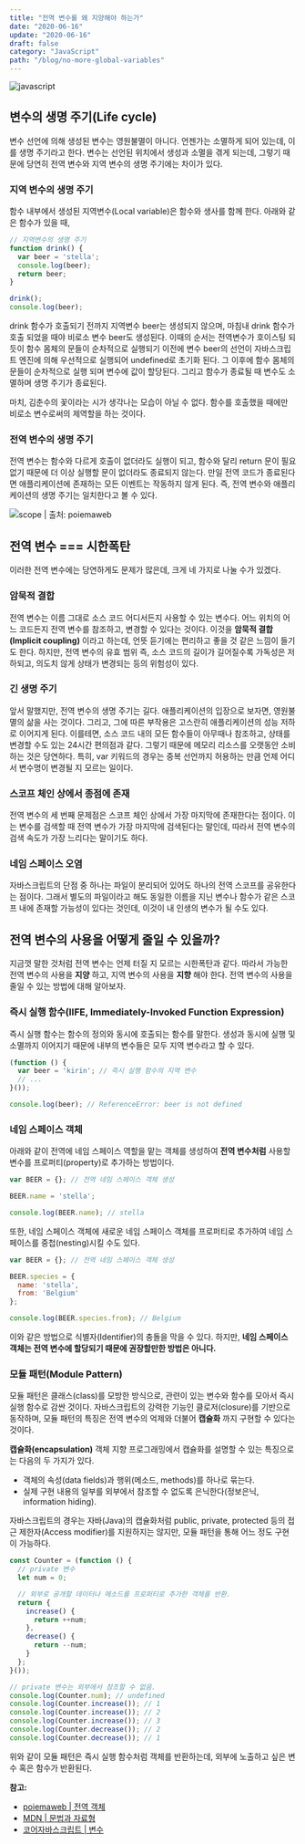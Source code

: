```yaml
---
title: "전역 변수를 왜 지양해야 하는가"
date: "2020-06-16"
update: "2020-06-16"
draft: false
category: "JavaScript"
path: "/blog/no-more-global-variables"
---
```


![javascript](https://blog.martinwork.co.kr/images/javascript/javascript.png)

## 변수의 생명 주기(Life cycle)
변수 선언에 의해 생성된 변수는 영원불멸이 아니다. 언젠가는 소멸하게 되어 있는데, 이를 생명 주기라고 한다. 
변수는 선언된 위치에서 생성과 소멸을 겪게 되는데, 그렇기 때문에 당연히 전역 변수와 지역 변수의 생명 주기에는 차이가 있다.

### 지역 변수의 생명 주기
함수 내부에서 생성된 지역변수(Local variable)은 함수와 생사를 함께 한다. 아래와 같은 함수가 있을 때,

```js
// 지역변수의 생명 주기
function drink() {
  var beer = 'stella';
  console.log(beer);
  return beer;
}

drink();
console.log(beer);
```

drink 함수가 호출되기 전까지 지역변수 beer는 생성되지 않으며, 마침내 drink 함수가 호출 되었을 때야 비로소 변수 beer도 생성된다. 이때의 순서는 전역변수가 호이스팅 되듯이 함수 몸체의 문들이 순차적으로 실행되기 이전에 변수 beer의 선언이 자바스크립트 엔진에 의해 우선적으로 실행되어 undefined로 초기화 된다. 그 이후에 함수 몸체의 문들이 순차적으로 실행 되며 변수에 값이 할당된다. 그리고 함수가 종료될 때 변수도 소멸하며 생명 주기가 종료된다.

마치, 김춘수의 꽃이라는 시가 생각나는 모습이 아닐 수 없다. 함수를 호출했을 때에만 비로소 변수로써의 제역할을 하는 것이다.

### 전역 변수의 생명 주기
전역 변수는 함수와 다르게 호출이 없더라도 실행이 되고, 함수와 달리 return 문이 필요 없기 때문에 더 이상 실행할 문이 없더라도 종료되지 않는다. 만일 전역 코드가 종료된다면 애플리케이션에 존재하는 모든 이벤트는 작동하지 않게 된다. 즉, 전역 변수와 애플리케이션의 생명 주기는 일치한다고 볼 수 있다.

![scope | 출처: poiemaweb](https://poiemaweb.com/assets/fs-images/13-2.png)


## 전역 변수 === 시한폭탄
이러한 전역 변수에는 당연하게도 문제가 많은데, 크게 네 가지로 나눌 수가 있겠다.

### 암묵적 결합
전역 변수는 이름 그대로 소스 코드 어디서든지 사용할 수 있는 변수다. 어느 위치의 어느 코드든지 전역 변수를 참조하고, 변경할 수 있다는 것이다. 이것을 **암묵적 결합(Implicit coupling)** 이라고 하는데, 언뜻 듣기에는 편리하고 좋을 것 같은 느낌이 들기도 한다. 하지만, 전역 변수의 유효 범위 즉, 소스 코드의 길이가 길어질수록 가독성은 저하되고, 의도치 않게 상태가 변경되는 등의 위험성이 있다. 

### 긴 생명 주기
앞서 말했지만, 전역 변수의 생명 주기는 길다. 애플리케이션의 입장으로 보자면, 영원불멸의 삶을 사는 것이다. 그리고, 그에 따른 부작용은 고스란히 애플리케이션의 성능 저하로 이어지게 된다. 이를테면, 소스 코드 내의 모든 함수들이 아무때나 참조하고, 상태를 변경할 수도 있는 24시간 편의점과 같다. 그렇기 때문에 메모리 리소스를 오랫동안 소비하는 것은 당연하다. 특히, var 키워드의 경우는 중복 선언까지 허용하는 만큼 언제 어디서 변수명이 변경될 지 모르는 일이다.

### 스코프 체인 상에서 종점에 존재
전역 변수의 세 번째 문제점은 스코프 체인 상에서 가장 마지막에 존재한다는 점이다. 이는 변수를 검색할 때 전역 변수가 가장 마지막에 검색된다는 말인데, 따라서 전역 변수의 검색 속도가 가장 느리다는 말이기도 하다.

### 네임 스페이스 오염
자바스크립트의 단점 중 하나는 파일이 분리되어 있어도 하나의 전역 스코프를 공유한다는 점이다. 그래서 별도의 파일이라고 해도 동일한 이름을 지닌 변수나 함수가 같은 스코프 내에 존재할 가능성이 있다는 것인데, 이것이 내 인생의 변수가 될 수도 있다.


## 전역 변수의 사용을 어떻게 줄일 수 있을까?
지금껏 말한 것처럼 전역 변수는 언제 터질 지 모르는 시한폭탄과 같다. 따라서 가능한 전역 변수의 사용을 **지양** 하고, 지역 변수의 사용을 **지향** 해야 한다.
전역 변수의 사용을 줄일 수 있는 방법에 대해 알아보자.

### 즉시 실행 함수(IIFE, Immediately-Invoked Function Expression)
즉시 실행 함수는 함수의 정의와 동시에 호출되는 함수를 말한다. 생성과 동시에 실행 및 소멸까지 이어지기 때문에 내부의 변수들은 모두 지역 변수라고 할 수 있다.

```js
(function () {
  var beer = 'kirin'; // 즉시 실행 함수의 지역 변수
  // ...
}());

console.log(beer); // ReferenceError: beer is not defined
```

### 네임 스페이스 객체
아래와 같이 전역에 네임 스페이스 역할을 맡는 객체를 생성하여 **전역 변수처럼** 사용할 변수를 프로퍼티(property)로 추가하는 방법이다.

```js
var BEER = {}; // 전역 네임 스페이스 객체 생성

BEER.name = 'stella';

console.log(BEER.name); // stella
```

또한, 네임 스페이스 객체에 새로운 네임 스페이스 객체를 프로퍼티로 추가하여 네임 스페이스를 중첩(nesting)시킬 수도 있다.

```js
var BEER = {}; // 전역 네임 스페이스 객체 생성

BEER.species = {
  name: 'stella',
  from: 'Belgium'
};

console.log(BEER.species.from); // Belgium
```

이와 같은 방법으로 식별자(Identifier)의 충돌을 막을 수 있다. 하지만, **네임 스페이스 객체는 전역 변수에 할당되기 때문에 권장할만한 방법은 아니다.**

### 모듈 패턴(Module Pattern)
모듈 패턴은 클래스(class)를 모방한 방식으로, 관련이 있는 변수와 함수를 모아서 즉시 실행 함수로 감싼 것이다. 자바스크립트의 강력한 기능인 클로저(closure)를 기반으로 동작하며, 모듈 패턴의 특징은 전역 변수의 억제와 더불어 **캡슐화** 까지 구현할 수 있다는 것이다.

**캡슐화(encapsulation)**
객체 지향 프로그래밍에서 캡슐화를 설명할 수 있는 특징으로는 다음의 두 가지가 있다.
  - 객체의 속성(data fields)과 행위(메소드, methods)를 하나로 묶는다.
  - 실제 구현 내용의 일부를 외부에서 참조할 수 없도록 은닉한다(정보은닉, information hiding).

자바스크립트의 경우는 자바(Java)의 캡슐화처럼 public, private, protected 등의 접근 제한자(Access modifier)를 지원하지는 않지만, 모듈 패턴을 통해 어느 정도 구현이 가능하다.

```js
const Counter = (function () {
  // private 변수
  let num = 0;

  // 외부로 공개할 데이터나 메소드를 프로퍼티로 추가한 객체를 반환.
  return {
    increase() {
      return ++num;
    },
    decrease() {
      return --num;
    }
  };
}());

// private 변수는 외부에서 참조할 수 없음.
console.log(Counter.num); // undefined
console.log(Counter.increase()); // 1
console.log(Counter.increase()); // 2
console.log(Counter.increase()); // 3
console.log(Counter.decrease()); // 2
console.log(Counter.decrease()); // 1
```

위와 같이 모듈 패턴은 즉시 실행 함수처럼 객체를 반환하는데, 외부에 노출하고 싶은 변수 혹은 함수가 반환된다.


**참고:**
  - [poiemaweb | 전역 객체](https://poiemaweb.com/js-global-object)
  - [MDN | 문법과 자료형](https://developer.mozilla.org/ko/docs/Web/JavaScript/Guide/Values,_variables,_and_literals)
  - [코어자바스크립트 | 변수](https://ko.javascript.info/variables)